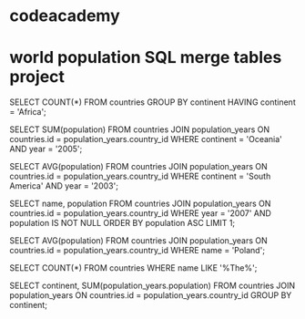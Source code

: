 # codeacademy

# world population SQL merge tables project

SELECT COUNT(*) FROM  countries
GROUP BY  continent
HAVING continent = 'Africa';

SELECT SUM(population) FROM countries
JOIN population_years
	ON  countries.id = population_years.country_id
WHERE continent = 'Oceania'
AND year = '2005';

SELECT AVG(population) FROM countries
JOIN population_years
	ON  countries.id = population_years.country_id
WHERE continent = 'South America'
AND year =  '2003';

SELECT name, population FROM countries
JOIN population_years
	ON  countries.id = population_years.country_id
WHERE year = '2007'
AND population IS NOT NULL
ORDER BY population ASC
LIMIT 1;

SELECT AVG(population) FROM countries
JOIN population_years
	ON  countries.id = population_years.country_id
WHERE name = 'Poland';

SELECT COUNT(*) FROM countries
WHERE name LIKE '%The%';

SELECT continent, SUM(population_years.population) FROM countries
JOIN population_years
	ON  countries.id = population_years.country_id
GROUP BY continent;






